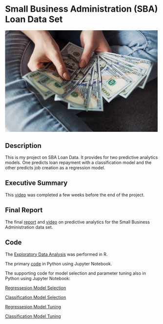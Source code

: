 # Small Business Administration (SBA) Loan Data Set

<img src="images/loan.jpg" width ="500">

## Description

This is my project on SBA Loan Data. It provides for two predictive analytics models. One predicts loan repayment with a classification model and the other predicts job creation as a regression model.

## Executive Summary

This [video](https://youtu.be/G62wqCy5P1Y) was completed a few weeks before the end of the project.

## Final Report

The final [report](https://github.com/BellevueDSCLoyd/DSC630/blob/main/FinalReport.pdf) and [video](https://youtu.be/6TPM5XNQz30) on predictive analytics for the Small Business Administration data set.

## Code

The [Exploratory Data Analysis](https://htmlpreview.github.io/?https://github.com/BellevueDSCLoyd/DSC630/blob/main/630Project.html) was performed in R.

The primary [code](https://github.com/BellevueDSCLoyd/DSC630/blob/main/FinalProject.ipynb) in Python using Jupyter Notebook.

The supporting code for model selection and parameter tuning also in Python using Jupyter Notebook:

  [Regressesion Model Selection](https://github.com/BellevueDSCLoyd/DSC630/blob/main/Pycaret_Reg.ipynb)

  [Classification Model Selection](https://github.com/BellevueDSCLoyd/DSC630/blob/main/Pycaret_Cat.ipynb)

  [Regressesion Model Tuning](https://github.com/BellevueDSCLoyd/DSC630/blob/main/Pycaret_Reg_Tuning.ipynb)

  [Classification Model Tuning](https://github.com/BellevueDSCLoyd/DSC630/blob/main/PyCaret_Cat_Tuning.ipynb)

